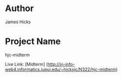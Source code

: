# Author

James Hicks

# Project Name

hjc-midterm

Live Link: [Midterm] (http://in-info-web4.informatics.iupui.edu/~hicksjc/N322/hjc-midterm)

